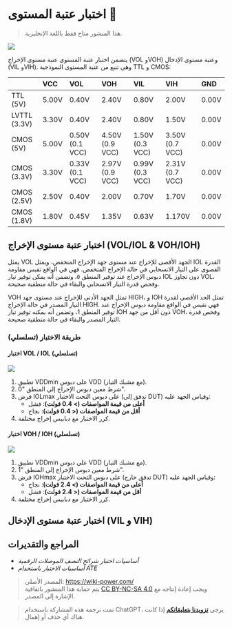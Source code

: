 # اختبار عتبة المستوى 🚧

> هذا المنشور متاح فقط باللغة الإنجليزية.

![](https://img.wiki-power.com/d/wiki-media/img/20220912163403.png)

يتضمن اختبار عتبة المستوى عتبة مستوى الإخراج (VOL وVOH) وعتبة مستوى الإدخال (VIL وVIH). وهي تنبع من عتبة المستوى النموذجية TTL و CMOS:

|              | VCC   | VOL             | VOH             | VIL             | VIH             | GND   |
| :----------- | :---- | :-------------- | :-------------- | :-------------- | :-------------- | :---- |
| TTL (5V)     | 5.00V | 0.40V           | 2.40V           | 0.80V           | 2.00V           | 0.00V |
| LVTTL (3.3V) | 3.30V | 0.40V           | 2.40V           | 0.80V           | 1.50V           | 0.00V |
| CMOS (5V)    | 5.00V | 0.50V (0.1 VCC) | 4.50V (0.9 VCC) | 1.50V (0.3 VCC) | 3.50V (0.7 VCC) | 0.00V |
| CMOS (3.3V)  | 3.30V | 0.33V (0.1 VCC) | 2.97V (0.9 VCC) | 0.99V (0.3 VCC) | 2.31V (0.7 VCC) | 0.00V |
| CMOS (2.5V)  | 2.50V | 0.40V           | 2.00V           | 0.70V           | 1.70V           | 0.00V |
| CMOS (1.8V)  | 1.80V | 0.45V           | 1.35V           | 0.63V           | 1.170V          | 0.00V |

## اختبار عتبة مستوى الإخراج (VOL/IOL & VOH/IOH)

يمثل VOL الجهد الأقصى للإخراج عند مستوى جهد الإخراج المنخفض، ويمثل IOL القدرة القصوى على التيار الانسحابي في حالة الإخراج المنخفض. فهي في الواقع تقيس مقاومة دبوس الإخراج عند توفير المنطق `0`، وتضمن أنه يمكن توفير تيار IOL دون تجاوز VOL، وفحص قدرة التيار الانسحابي والبقاء في حالة منطقية صحيحة.

VOH تمثل الجهد الأدنى للإخراج عند مستوى جهد HIGH، و IOH تمثل الحد الأقصى لقدرة التيار المصدر في حالة الإخراج HIGH. فهي تقيس في الواقع مقاومة دبوس الإخراج عند توفير المنطق 1، وتضمن أنه يمكنه توفير تيار IOH دون أقل من جهد VOH، وفحص قدرة التيار المصدر والبقاء في حالة منطقية صحيحة.

### طريقة الاختبار (تسلسلي)

#### اختبار VOL / IOL (تسلسلي)

![](https://img.wiki-power.com/d/wiki-media/img/20220912172403.png)

1. تطبيق VDDmin على دبوس VDD (مع مشبك التيار).
2. شرط معين دبوس الإخراج إلى المنطق "0".
3. فرض IOLmax على دبوس التحت الاختبار (تدفق إلى DUT) وقياس الجهد عليه:
   - **أعلى من قيمة المواصفات (> 0.4 فولت)**: فشل
   - **أقل من قيمة المواصفات (< 0.4 فولت)**: نجاح
4. كرر الاختبار مع دبابيس إخراج مختلفة.

#### اختبار VOH / IOH (تسلسلي)

![](https://img.wiki-power.com/d/wiki-media/img/20220912172445.png)

1. تطبيق VDDmin على دبوس VDD (مع مشبك التيار).
2. شرط معين دبوس الإخراج إلى المنطق "1".
3. فرض IOHmax على دبوس التحت الاختبار (تدفق خارج DUT) وقياس الجهد عليه:
   - **أعلى من قيمة المواصفات (> 2.4 فولت)**: نجاح
   - **أقل من قيمة المواصفات (< 2.4 فولت)**: فشل
4. كرر الاختبار مع دبابيس إخراج مختلفة.

## اختبار عتبة مستوى الإدخال (VIL و VIH)

## المراجع والتقديرات

- _أساسيات اختبار شرائح النصف الموصلات الرقمية_
- _أساسيات الاختبار باستخدام ATE_

> المصدر الأصلي: <https://wiki-power.com/>  
> يتم حماية هذا المنشور باتفاقية [CC BY-NC-SA 4.0](https://creativecommons.org/licenses/by/4.0/deed.en) ويجب إعادة إنتاجه مع الإشارة إلى المصدر.

> تمت ترجمة هذه المشاركة باستخدام ChatGPT، يرجى [**تزويدنا بتعليقاتكم**](https://github.com/linyuxuanlin/Wiki_MkDocs/issues/new) إذا كانت هناك أي حذف أو إهمال.

